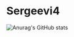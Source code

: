 # Sergeevi4

![Anurag's GitHub stats](https://github-readme-stats.vercel.app/api?username=Ssergeevi4&show_icons=true&theme=transparent)

